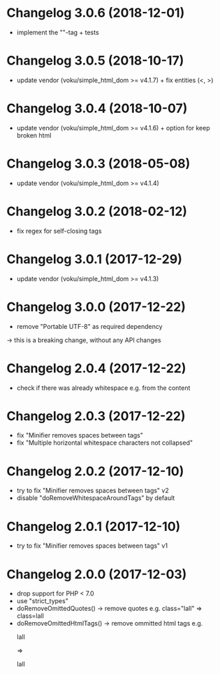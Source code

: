 # Changelog 3.0.6 (2018-12-01)

- implement the "<nocompress>"-tag + tests


# Changelog 3.0.5 (2018-10-17)

- update vendor (voku/simple_html_dom >= v4.1.7) + fix entities (&lt;, &gt;)


# Changelog 3.0.4 (2018-10-07)

- update vendor (voku/simple_html_dom >= v4.1.6) + option for keep broken html


# Changelog 3.0.3 (2018-05-08)

- update vendor (voku/simple_html_dom >= v4.1.4)


# Changelog 3.0.2 (2018-02-12)

- fix regex for self-closing tags


# Changelog 3.0.1 (2017-12-29)

- update vendor (voku/simple_html_dom >= v4.1.3)


# Changelog 3.0.0 (2017-12-22)

- remove "Portable UTF-8" as required dependency

-> this is a breaking change, without any API changes


# Changelog 2.0.4 (2017-12-22)

- check if there was already whitespace e.g. from the content


# Changelog 2.0.3 (2017-12-22)

- fix "Minifier removes spaces between tags"
- fix "Multiple horizontal whitespace characters not collapsed"


# Changelog 2.0.2 (2017-12-10)

- try to fix "Minifier removes spaces between tags" v2
- disable "doRemoveWhitespaceAroundTags" by default


# Changelog 2.0.1 (2017-12-10)

- try to fix "Minifier removes spaces between tags" v1


# Changelog 2.0.0 (2017-12-03)

- drop support for PHP < 7.0
- use "strict_types"
- doRemoveOmittedQuotes() -> remove quotes e.g. class="lall" => class=lall
- doRemoveOmittedHtmlTags() -> remove ommitted html tags e.g. <p>lall</p> => <p>lall 